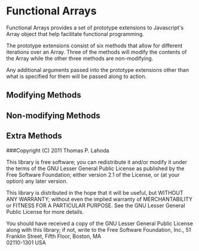 Functional Arrays
=================

Functional Arrays provides a set of prototype extensions to Javascript's
Array object that help facilitate functional programming.

The prototype extensions consist of six methods that allow for different
iterations over an Array. Three of the methods will modify the contents
of the Array while the other three methods are non-modifying. 

Any additional arguments passed into the prototype extensions other than
what is specified for them will be passed along to action.

Modifying Methods
-----------------

Non-modifying Methods
---------------------

Extra Methods
-------------



###Copyright (C) 2011 Thomas P. Lahoda

This library is free software; you can redistribute it and/or
modify it under the terms of the GNU Lesser General Public
License as published by the Free Software Foundation; either
version 2.1 of the License, or (at your option) any later version.

This library is distributed in the hope that it will be useful,
but WITHOUT ANY WARRANTY; without even the implied warranty of
MERCHANTABILITY or FITNESS FOR A PARTICULAR PURPOSE.  See the GNU
Lesser General Public License for more details.

You should have received a copy of the GNU Lesser General Public
License along with this library; if not, write to the Free Software
Foundation, Inc., 51 Franklin Street, Fifth Floor, Boston, MA  
02110-1301  USA

